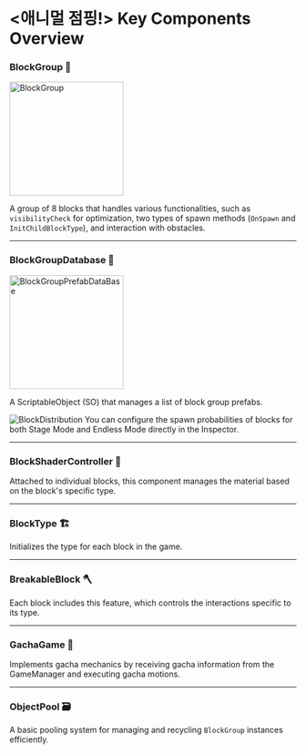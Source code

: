 # **<애니멀 점핑!> Key Components Overview**

### **BlockGroup** 🧱
<img width="200" alt="BlockGroup" src="https://github.com/user-attachments/assets/b3ed6ec7-6d17-4e82-bd36-a0fff2683cb5">

A group of 8 blocks that handles various functionalities, such as `visibilityCheck` for optimization, two types of spawn methods (`OnSpawn` and `InitChildBlockType`), and interaction with obstacles.

---

### **BlockGroupDatabase** 📂
<img width="200" alt="BlockGroupPrefabDataBase" src="https://github.com/user-attachments/assets/6a7a88a5-2e8d-49c6-817c-66b27c800aa9">

A ScriptableObject (SO) that manages a list of block group prefabs.

![BlockDistribution](https://github.com/user-attachments/assets/b790b02c-5533-4ad1-9e24-bb2f4c14b236)
You can configure the spawn probabilities of blocks for both Stage Mode and Endless Mode directly in the Inspector.

---

### **BlockShaderController** 🎨
Attached to individual blocks, this component manages the material based on the block's specific type.

---

### **BlockType** 🏗️
Initializes the type for each block in the game.

---

### **BreakableBlock** 🪓
Each block includes this feature, which controls the interactions specific to its type.

---

### **GachaGame** 🎰
Implements gacha mechanics by receiving gacha information from the GameManager and executing gacha motions.

---

### **ObjectPool** 🗃️
A basic pooling system for managing and recycling `BlockGroup` instances efficiently.
